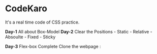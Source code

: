 # CodeKaro
It's a real time code of CSS practice. 

<b>Day-1</b>
  All about Box-Model
<b>Day-2</b>
  Clear the Positions
    - Static
    - Relative
    - Absoulte
    - Fixed
    - Sticky

<b>Day-3</b>
  Flex-box Complete
    Clone the webpage : 
